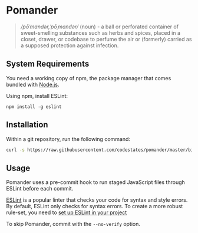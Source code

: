# Pomander
> */pōˈmandər,ˈpōˌmandər/* (noun) -
> a ball or perforated container of sweet-smelling substances such as herbs and spices, placed in a closet, drawer, or codebase to perfume the air or (formerly) carried as a supposed protection against infection.

## System Requirements

You need a working copy of npm, the package manager that comes bundled with [Node.js](https://nodejs.org/en/).

Using npm, install ESLint:

```
npm install -g eslint
```

## Installation
Within a git repository, run the following command:
```sh
curl -s https://raw.githubusercontent.com/codestates/pomander/master/bin/install | bash
```

## Usage
Pomander uses a pre-commit hook to run staged JavaScript files through ESLint before each commit.

[ESLint](http://eslint.org/) is a popular linter that checks your code for syntax and style errors. By default, ESLint only checks for syntax errors. To create a more robust rule-set, you need to [set up ESLint in your project](http://eslint.org/docs/user-guide/getting-started)

To skip Pomander, commit with the `--no-verify` option.
